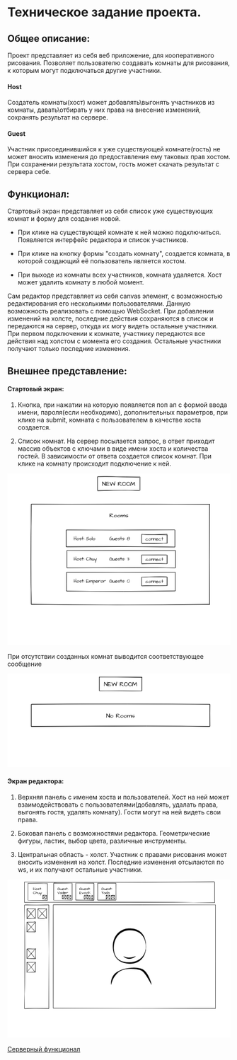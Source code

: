 # Техническое задание проекта.


## Общее описание:

Проект представляет из себя веб приложение, для кооперативного рисования. Позволяет пользователю создавать комнаты для рисования, к которым могут подключаться другие участники. 

#### Host
Создатель комнаты(хост) может добавлять\выгонять участников из комнаты, давать\отбирать у них права на внесение изменений, сохранять результат на сервере. 

#### Guest
Участник присоединившийся к уже существующей комнате(гость) не может вносить изменения до предоставления ему таковых прав хостом. При сохранении результата хостом, гость может скачать результат с сервера себе.


## Функционал:

Стартовый экран представляет из себя список уже существующих комнат и форму для создания новой. 

- При клике на существующей комнате к ней можно подключиться. Появляется интерфейс редактора и список участников.

- При клике на кнопку формы "создать комнату", создается комната, в которой создающий её пользователь является хостом.

- При выходе из комнаты всех участников, комната удаляется. Хост может удалить комнату в любой момент.

Сам редактор представляет из себя canvas элемент, с возможностью редактирования его несколькими пользователями. Данную возможность реализовать с помощью WebSocket. При добавлении изменений на холсте, последние действия сохраняются в список и передаются на сервер, откуда их могу видеть остальные участники. При первом подключении к комнате, участнику передаются все действия над холстом с момента его создания. Остальные участники получают только последние изменения.

## Внешнее представление:

#### Стартовый экран:

1. Кнопка, при нажатии на которую появляется поп ап с формой ввода имени, пароля(если необходимо), дополнительных параметров, при клике на submit, комната с пользователем в качестве хоста создается.

2. Список комнат. На сервер посылается запрос, в ответ приходит массив объектов с ключами в виде имени хоста и количества гостей. В зависимости от ответа создается список комнат. При клике на комнату происходит подключение к ней.

![Alt-start_window](./mockup/coopDrawStart.png "Start window")

При отсутствии созданных комнат выводится соответствующее сообщение

![Alt-no_rooms_window](./mockup/coopDrawNoRooms.png "No rooms window")

#### Экран редактора:

1. Верхняя панель с именем хоста и пользователей. Хост на ней может взаимодействовать с пользователями(добавлять, удалать права, выгонять гостя, удалять комнату). Гости могут на ней видеть свои права.

2. Боковая панель с возможностями редактора. Геометрические фигуры, ластик, выбор цвета, различные инструменты.

3. Центральная область - холст. Участник с правами рисования может вносить изменения на холст. Последние изменения отсылаются по ws, и их получают остальные участники.

![Alt-editor_window](./mockup/coopDrawEditor.png "Editor window")


[Серверный функционал](./server.md)